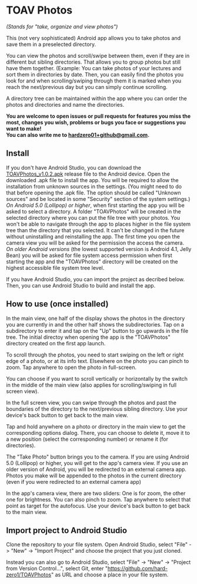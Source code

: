 # TOAV Photos
*(Stands for "take, organize and view photos")*

This (not very sophisticated) Android app allows you to take photos and save them in a preselected directory.

You can view the photos and scroll/swipe between them, even if they are in different but sibling directories. That allows you to group photos but still have them together. (Example: You can take photos of your lectures and sort them in directories by date. Then, you can easily find the photos you look for and when scrolling/swiping through them it is marked when you reach the next/previous day but you can simply continue scrolling.

A directory tree can be maintained within the app where you can order the photos and directories and name the directories.

**You are welcome to open issues or pull requests for features you miss the most, changes you wish, problems or bugs you face or suggestions you want to make!  
You can also write me to hardzero01+github@gmail.com.**

## Install

If you don't have Android Studio, you can download the [TOAVPhotos_v1.0.2.apk](https://github.com/hard-zero1/TOAVPhotos/releases/download/v1.0.2/TOAVPhotos_v1.0.2.apk) release file to the Android device. Open the downloaded .apk file to install the app. You will be required to allow the installation from unknown sources in the settings. (You might need to do that before opening the .apk file. The option should be called "Unknown sources" and be located in some "Security" section of the system settings.)  
*On Android 5.0 (Lollipop) or higher*, when first starting the app you will be asked to select a directory. A folder "TOAVPhotos" will be created in the selected directory where you can put the file tree with your photos. You won't be able to navigate through the app to places higher in the file system tree than the directory that you selected. It can't be changed in the future without uninstalling and reinstalling the app. The first time you open the camera view you will be asked for the permission the access the camera.  
*On older Android versions* (the lowest supported version is Android 4.1, Jelly Bean) you will be asked for file system access permission when first starting the app and the "TOAVPhotos" directory will be created on the highest accessible file system tree level.  

If you have Android Studio, you can import the project as decribed below. Then, you can use Android Studio to build and install the app.

## How to use (once installed)
In the main view, one half of the display shows the photos in the directory you are currently in and the other half shows the subdirectories. Tap on a subdirectory to enter it and tap on the "Up" button to go upwards in the file tree. The initial directoy when opening the app is the "TOAVPhotos" directory created on the first app launch.

To scroll through the photos, you need to start swiping on the left or right edge of a photo, or at its info text. Elsewhere on the photo you can pinch to zoom. Tap anywhere to open the photo in full-screen.

You can choose if you want to scroll vertically or horizontally by the switch in the middle of the main view (also applies for scrolling/swiping in full screen view).

In the full screen view, you can swipe through the photos and past the boundaries of the directory to the next/previous sibling directory. Use your device's back button to get back to the main view.

Tap and hold anywhere on a photo or directory in the main view to get the corresponding options dialog. There, you can choose to delete it, move it to a new position (select the corresponding number) or rename it (for directories).

The "Take Photo" button brings you to the camera. If you are using Android 5.0 (Lollipop) or higher, you will get to the app's camera view. If you use an older version of Android, you will be redirected to an external camera app.
Photos you make will be appended to the photos in the current directory (even if you were redirected to an external camera app)

In the app's camera view, there are two sliders: One is for zoom, the other one for brightness. You can also pinch to zoom. Tap anywhere to select that point as target for the autofocus. Use your device's back button to get back to the main view.


## Import project to Android Studio
Clone the repository to your file system. Open Android Studio, select "File" -> "New" -> "Import Project" and choose the project that you just cloned.

Instead you can also go to Android Studio, select "File" -> "New" -> "Project from Version Control...", select Git, enter "https://github.com/hard-zero1/TOAVPhotos" as URL and choose a place in your file system.

